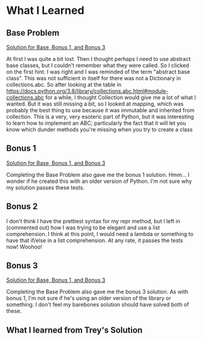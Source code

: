 # What I Learned

## Base Problem

[Solution for Base, Bonus 1, and Bonus 3](https://github.com/djotaku/pythonmorsels/blob/7c309633d722ab29ee89f2609dc5c00980767104/proxydict/proxydict.py)

At first I was quite a bit lost. Then I thought perhaps I need to use abstract base classes, but I couldn't remember what they were called. So I clicked on the first hint. I was right and I was reminded of the term "abstract base class". This was not sufficient in itself for there was not a Dictionary in collections.abc. So after looking at the table in https://docs.python.org/3.8/library/collections.abc.html#module-collections.abc for a while, I thought Collection would give me a lot of what I wanted. But it was still missing a bit, so I looked at mapping, which was probably the best thing to use because it was immutable and inherited from collection. This is a very, very esoteric part of Python, but it was interesting to learn how to implement an ABC; particularly the fact that it will let you know which dunder methods you're missing when you try to create a class

## Bonus 1

[Solution for Base, Bonus 1, and Bonus 3](https://github.com/djotaku/pythonmorsels/blob/7c309633d722ab29ee89f2609dc5c00980767104/proxydict/proxydict.py)

Completing the Base Problem also gave me the bonus 1 solution. Hmm... I wonder if he created this with an older version of Python. I'm not sure why my solution passes these tests.

## Bonus 2

I don't think I have the prettiest syntax for my repr method, but I left in (commented out) how I was trying to be elegant and use a list comprehension. I think at this point, I would need a lambda or something to have that if/else in a list comprehension. At any rate, it passes the tests now! Woohoo!

## Bonus 3

[Solution for Base, Bonus 1, and Bonus 3](https://github.com/djotaku/pythonmorsels/blob/7c309633d722ab29ee89f2609dc5c00980767104/proxydict/proxydict.py)

Completing the Base Problem also gave me the bonus 3 solution. As with bonus 1, I'm not sure if he's using an older version of the library or something. I don't feel my barebones solution should have solved both of these. 

## What I learned from Trey's Solution